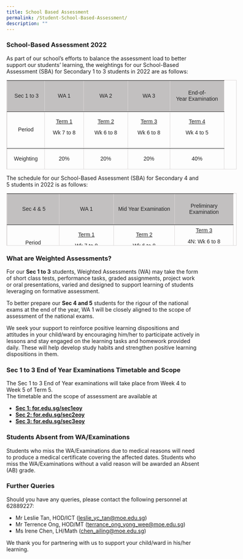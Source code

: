 ```yaml
---
title: School Based Assessment
permalink: /Student-School-Based-Assessment/
description: ""
---
```


### School-Based Assessment 2022

As part of our school’s efforts to balance the assessment load to better support our students’ learning, the weightings for our School-Based Assessment (SBA) for Secondary 1 to 3 students in 2022 are as follows:

<table border="1" width="600" cellspacing="0" cellpadding="0" style="box-sizing: border-box; color: rgb(34, 34, 34); font-family: Montserrat, sans-serif; font-size: 14px; font-style: normal; font-variant-ligatures: normal; font-variant-caps: normal; font-weight: 300; letter-spacing: normal; orphans: 2; text-align: start; text-transform: none; white-space: normal; widows: 2; word-spacing: 0px; -webkit-text-stroke-width: 0px; text-decoration-thickness: initial; text-decoration-style: initial; text-decoration-color: initial; height: 233px; border-style: solid; width: 600px; border-color: rgb(219, 215, 215);"><tbody style="box-sizing: border-box;"><tr style="box-sizing: border-box; height: 50px; background-color: rgb(194, 192, 192);"><td style="box-sizing: border-box; width: 97.875px; height: 81px; text-align: center;"><strong style="box-sizing: border-box; font-weight: bolder;">&nbsp;Sec 1 to 3</strong></td><td style="box-sizing: border-box; width: 102.297px; height: 81px; text-align: center;"><strong style="box-sizing: border-box; font-weight: bolder;">WA 1</strong></td><td style="box-sizing: border-box; width: 114.781px; height: 81px; text-align: center;"><strong style="box-sizing: border-box; font-weight: bolder;">WA 2</strong></td><td style="box-sizing: border-box; width: 109.976px; height: 81px; text-align: center;"><strong style="box-sizing: border-box; font-weight: bolder;">WA 3</strong></td><td style="box-sizing: border-box; width: 141.07px; height: 81px; text-align: center;"><strong style="box-sizing: border-box; font-weight: bolder;">End-of-Year<span>&nbsp;</span></strong><strong style="box-sizing: border-box; font-weight: bolder;">Examination</strong></td></tr><tr style="box-sizing: border-box; height: 96px;"><td style="box-sizing: border-box; width: 97.875px; height: 96px; text-align: center;"><strong style="box-sizing: border-box; font-weight: bolder;">Period</strong></td><td style="box-sizing: border-box; width: 102.297px; height: 96px; text-align: center;"><u style="box-sizing: border-box;">Term 1</u><p style="box-sizing: border-box; margin: 0px 0px 10px; line-height: 1.6;"></p><p style="box-sizing: border-box; margin: 0px 0px 10px; line-height: 1.6;">Wk 7 to 8</p></td><td style="box-sizing: border-box; width: 114.781px; height: 96px; text-align: center;"><u style="box-sizing: border-box;">Term 2</u><p style="box-sizing: border-box; margin: 0px 0px 10px; line-height: 1.6;"></p><p style="box-sizing: border-box; margin: 0px 0px 10px; line-height: 1.6;">Wk 6 to 8</p></td><td style="box-sizing: border-box; width: 109.976px; height: 96px; text-align: center;"><u style="box-sizing: border-box;">Term 3</u><p style="box-sizing: border-box; margin: 0px 0px 10px; line-height: 1.6;"></p><p style="box-sizing: border-box; margin: 0px 0px 10px; line-height: 1.6;">Wk 6 to 8</p></td><td style="box-sizing: border-box; width: 141.07px; height: 96px; text-align: center;"><u style="box-sizing: border-box;">Term 4</u><p style="box-sizing: border-box; margin: 0px 0px 10px; line-height: 1.6;"></p><p style="box-sizing: border-box; margin: 0px 0px 10px; line-height: 1.6;">Wk 4 to 5</p></td></tr><tr style="box-sizing: border-box; height: 56px;"><td style="box-sizing: border-box; width: 97.875px; height: 56px; text-align: center;"><strong style="box-sizing: border-box; font-weight: bolder;">Weighting</strong></td><td style="box-sizing: border-box; width: 102.297px; height: 56px; text-align: center;">20%</td><td style="box-sizing: border-box; width: 114.781px; height: 56px; text-align: center;">20%</td><td style="box-sizing: border-box; width: 109.976px; height: 56px; text-align: center;">20%</td><td style="box-sizing: border-box; width: 141.07px; height: 56px; text-align: center;">40%</td></tr></tbody></table>

The schedule for our School-Based Assessment (SBA) for Secondary 4 and 5 students in 2022 is as follows:

<table border="1" cellspacing="0" cellpadding="0" style="box-sizing: border-box; color: rgb(34, 34, 34); font-family: Montserrat, sans-serif; font-size: 14px; font-style: normal; font-variant-ligatures: normal; font-variant-caps: normal; font-weight: 300; letter-spacing: normal; orphans: 2; text-align: start; text-transform: none; white-space: normal; widows: 2; word-spacing: 0px; -webkit-text-stroke-width: 0px; text-decoration-thickness: initial; text-decoration-style: initial; text-decoration-color: initial; height: 137px; width: 600px; border-style: solid; border-color: rgb(219, 215, 215);"><tbody style="box-sizing: border-box;"><tr style="box-sizing: border-box; height: 50px; background-color: rgb(194, 192, 192);"><td style="box-sizing: border-box; width: 135.961px; height: 81px; text-align: center;"><strong style="box-sizing: border-box; font-weight: bolder;">&nbsp;Sec 4 &amp; 5</strong></td><td style="box-sizing: border-box; width: 142.055px; height: 81px; text-align: center;"><strong style="box-sizing: border-box; font-weight: bolder;">WA 1</strong></td><td style="box-sizing: border-box; width: 159.297px; height: 81px; text-align: center;"><strong style="box-sizing: border-box; font-weight: bolder;">Mid Year Examination</strong></td><td style="box-sizing: border-box; width: 152.688px; height: 81px; text-align: center;"><strong style="box-sizing: border-box; font-weight: bolder;">Preliminary Examination</strong></td></tr><tr style="box-sizing: border-box; height: 96px;"><td style="box-sizing: border-box; width: 135.961px; height: 56px; text-align: center;"><strong style="box-sizing: border-box; font-weight: bolder;">Period</strong></td><td style="box-sizing: border-box; width: 142.055px; height: 56px; text-align: center;"><u style="box-sizing: border-box;">Term 1</u><p style="box-sizing: border-box; margin: 0px 0px 10px; line-height: 1.6;"></p><p style="box-sizing: border-box; margin: 0px 0px 10px; line-height: 1.6;">Wk 7 to 8</p></td><td style="box-sizing: border-box; width: 159.297px; height: 56px; text-align: center;"><u style="box-sizing: border-box;">Term 2</u><p style="box-sizing: border-box; margin: 0px 0px 10px; line-height: 1.6;"></p><p style="box-sizing: border-box; margin: 0px 0px 10px; line-height: 1.6;">Wk 6 to 8</p></td><td style="box-sizing: border-box; width: 152.688px; height: 56px; text-align: center;"><u style="box-sizing: border-box;">Term 3</u><p style="box-sizing: border-box; margin: 0px 0px 10px; line-height: 1.6;"></p><p style="box-sizing: border-box; margin: 0px 0px 10px; line-height: 1.6;">4N: Wk 6 to 8<br style="box-sizing: border-box;">4E5N: Wk 8 to 10</p></td></tr></tbody></table>

### What are Weighted Assessments?

For our **Sec 1 to 3** students, Weighted Assessments (WA) may take the form of short class tests, performance tasks, graded assignments, project work or oral presentations, varied and designed to support learning of students leveraging on formative assessment.

To better prepare our **Sec 4 and 5** students for the rigour of the national exams at the end of the year, WA 1 will be closely aligned to the scope of assessment of the national exams.

We seek your support to reinforce positive learning dispositions and attitudes in your child/ward by encouraging him/her to participate actively in lessons and stay engaged on the learning tasks and homework provided daily. These will help develop study habits and strengthen positive learning dispositions in them.

### Sec 1 to 3 End of Year Examinations Timetable and Scope


The Sec 1 to 3 End of Year examinations will take place from Week 4 to Week 5 of Term 5.  
The timetable and the scope of assessment are available at

*   **[Sec 1: for.edu.sg/sec1eoy](https://for.edu.sg/sec1eoy)**
*   **[Sec 2: for.edu.sg/sec2eoy](https://for.edu.sg/sec2eoy)**
*   **[Sec 3: for.edu.sg/sec3eoy](https://for.edu.sg/sec3eoy)**

### Students Absent from WA/Examinations


Students who miss the WA/Examinations due to medical reasons will need to produce a medical certificate covering the affected dates. Students who miss the WA/Examinations without a valid reason will be awarded an Absent (AB) grade.

### Further Queries

Should you have any queries, please contact the following personnel at 62889227:

*   Mr Leslie Tan, HOD/ICT ([leslie\_yc\_tan@moe.edu.sg](mailto:leslie_yc_tan@moe.edu.sg))
*   Mr Terrence Ong, HOD/MT ([terrance\_ong\_yong\_wee@moe.edu.sg](mailto:terrance_ong_yong_wee@moe.edu.sg))
*   Ms Irene Chen, LH/Math ([chen\_ailing@moe.edu.sg](mailto:chen_ailing@moe.edu.sg))

We thank you for partnering with us to support your child/ward in his/her learning.